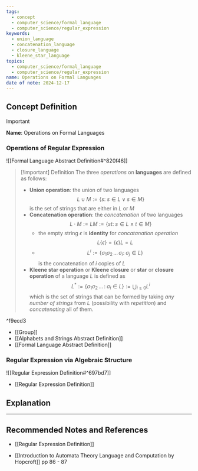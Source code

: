 ```yaml
---
tags:
  - concept
  - computer_science/formal_language
  - computer_science/regular_expression
keywords:
  - union_language
  - concatenation_language
  - closure_language
  - kleene_star_language
topics:
  - computer_science/formal_language
  - computer_science/regular_expression
name: Operations on Formal Languages
date of note: 2024-12-17
---
```


## Concept Definition

>[!important]
>**Name**: Operations on Formal Languages

### Operations of Regular Expression

![[Formal Language Abstract Definition#^820f46]]

>[!important] Definition
>The three *operations* on **languages** are defined as follows:
>- **Union operation**: the union of two languages $$L \cup M := \left\{ s:\; s\in L \lor s \in M \right\} $$ is the set of strings that are either in $L$ or $M$
>- **Concatenation operation**: the *concatenation* of two languages $$L \cdot M := LM := \left\{ st:\; s\in L \land t\in M \right\} $$
>	- the empty string $\epsilon$ is **identity** for *concatanation operation* $$L\{\epsilon\} = \{\epsilon\} L = L$$
>	- $$L^i := \left\{ \sigma_{1}\sigma_{2}\,{}\ldots{}\,\sigma_{i}: \; \sigma_{j} \in L   \right\}$$ is the concatenation of $i$ copies of $L$
>- **Kleene star operation** or **Kleene closure** or **star** or **closure operation** of a language $L$ is defined as $$L^{*} := \left\{ \sigma_{1}\sigma_{2}\,{}\ldots{}\,: \; \sigma_{i} \in L   \right\} := \bigcup_{i \ge 0}L^{i} $$  which is the set of strings that can be formed by taking *any number of strings* from $L$ (possibility with *repetition*) and *concatenating* all of them.

^f9ecd3


- [[Group]]
- [[Alphabets and Strings Abstract Definition]]
- [[Formal Language Abstract Definition]]

### Regular Expression via Algebraic Structure

![[Regular Expression Definition#^697bd7]]

- [[Regular Expression Definition]]


## Explanation





-----------
##  Recommended Notes and References

- [[Regular Expression Definition]]


- [[Introduction to Automata Theory Language and Computation by Hopcroft]] pp 86 - 87